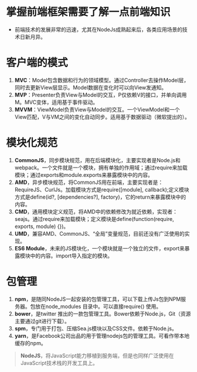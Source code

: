 # 掌握前端框架需要了解一点前端知识

- 前端技术的发展非常的迅速，尤其在NodeJs成熟起来后，各类应用场景的技术日新月异。

# 客户端的模式
1. **MVC**：Model包含数据和行为的领域模型。通过Controller去操作Model层，同时去更新View层显示。Model数据在变化时可以向View发通知。
2. **MVP**：Presenter负责View与Model的交互，P仅依赖V的接口，并单向调用M。MVC变体，适用基于事件驱动。
3. **MVVM**：ViewModel负责View与Model的交互。一个ViewModel和一个View匹配，V与VM之间的变化自动同步。适用基于数据驱动（微软提出的）。


# 模块化规范
1. **CommonJS**，同步模块规范，用在后端模块化，主要实现者是Node.js和webpack。一个文件就是一个模块，拥有单独的作用域；通过require来加载模块；通过exports和module.exports来暴露模块中的内容。
2. **AMD**，异步模块规范，将CommonJS用在前端，主要实现者是：RequireJS、CurlJs。加载模块方式是require([module], callback);定义模块方式是define(id?, [dependencies?], factory)，它的return来暴露模块中的内容。
3. **CMD**，通用模块定义规范，将AMD中的依赖修改为就近依赖，实现者：seajs。通过require来加载模块；定义模块是define(function(require, exports, module) {})。
4. **UMD**，兼容AMD、CommonJS、“全局”变量规范，目前还没有广泛使用的实现。
5. **ES6 Module**，未来的JS模块化，一个模块就是一个独立的文件，export来暴露模块中的内容。import导入指定的模块。


# 包管理
1. **npm**，是随同NodeJS一起安装的包管理工具，可以下载上传Js包到NPM服务器。包放在node_modules 目录中。可以直接require() 使用。
2. **bower**，是twitter 推出的一款包管理工具。Bower依赖于Node.js，Git（资源主要通过git进行下载）。
3. **spm**，专门用于打包、压缩Sea.js模块以及CSS文件。依赖于Node.js。
4. **yarn**，是Facebook公司出品的用于管理nodejs包的管理工具。可看作带本地缓存的npm。

> **NodeJS**，将JavaScript能力移植到服务端，但是也同样广泛使用在JavaScript技术栈的开发工具上。